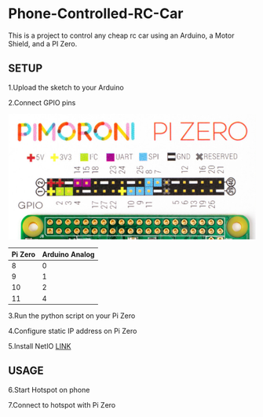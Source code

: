 # Phone-Controlled-RC-Car


This is a project to control any cheap rc car using an Arduino, a Motor Shield, and a PI Zero.


SETUP
------------------
1.Upload the sketch to your Arduino

2.Connect GPIO pins

<img src="https://github.com/jdial1/Phone-Controlled-RC-Car/blob/master/PI-Zero-GPIO-PINOUT.PNG"></img>

  Pi Zero   | Arduino Analog
  ---|---
    8     |       0
    9      |      1
    10    |       2
    11      |      4
                
3.Run the python script on your Pi Zero

4.Configure static IP address on Pi Zero

5.Install NetIO <a href="https://play.google.com/store/apps/details?id=com.luvago.netio&hl=en">LINK</a>



USAGE
------------------------
6.Start Hotspot on phone

7.Connect to hotspot with Pi Zero
